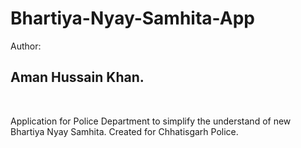 # Bhartiya-Nyay-Samhita-App

Author: <h2>Aman Hussain Khan.</h2>
<br>

Application for Police Department to simplify the understand of new Bhartiya Nyay Samhita.
Created for Chhatisgarh Police.
